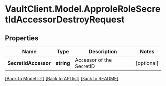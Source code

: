 # VaultClient.Model.ApproleRoleSecretIdAccessorDestroyRequest

## Properties

Name | Type | Description | Notes
------------ | ------------- | ------------- | -------------
**SecretIdAccessor** | **string** | Accessor of the SecretID | [optional] 

[[Back to Model list]](../README.md#documentation-for-models) [[Back to API list]](../README.md#documentation-for-api-endpoints) [[Back to README]](../README.md)

